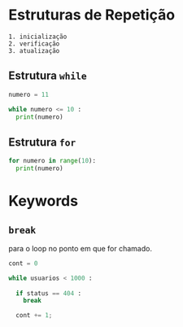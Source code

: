 # Estruturas de Repetição

```
1. inicialização
2. verificação
3. atualização
```

## Estrutura `while`

```py
numero = 11

while numero <= 10 :
  print(numero)
```

## Estrutura `for`

```py
for numero in range(10):
  print(numero)
```

# Keywords

## `break`

para o loop no ponto em que for chamado.

```py
cont = 0

while usuarios < 1000 :
  
  if status == 404 : 
    break

  cont += 1;
```